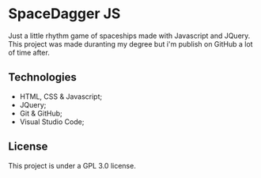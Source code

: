 # SpaceDagger JS

Just a little rhythm game of spaceships made with Javascript and JQuery. This project was made duranting my degree but i'm publish on GitHub a lot of time after.

## Technologies

 - HTML, CSS & Javascript;
 - JQuery;
 - Git & GitHub;
 - Visual Studio Code;

## License

This project is under a GPL 3.0 license. 
